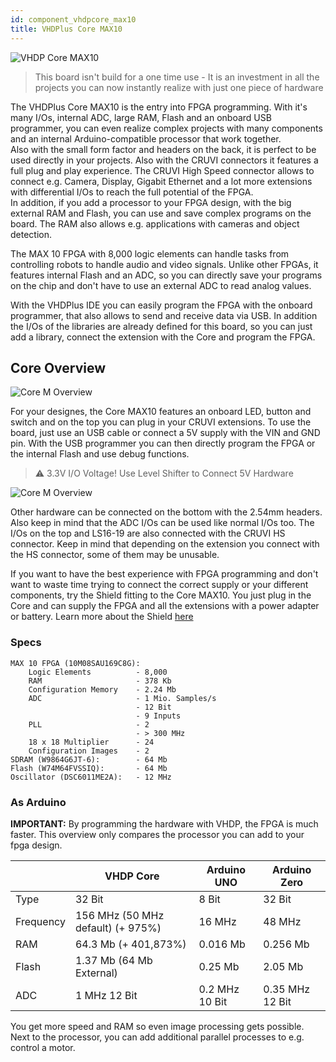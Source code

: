 ```yaml
---
id: component_vhdpcore_max10
title: VHDPlus Core MAX10
---
```


![VHDP Core MAX10](/img/vhdpcore/max10_img.jpg)

> This board isn't build for a one time use - It is an investment in all the projects you can now instantly realize with just one piece of hardware

The VHDPlus Core MAX10 is the entry into FPGA programming. With it's many I/Os, internal ADC, large RAM, Flash and an onboard USB programmer, you can even realize complex projects with many components and an internal Arduino-compatible processor that work together.<br/>
Also with the small form factor and headers on the back, it is perfect to be used directly in your projects. Also with the CRUVI connectors it features a full plug and play experience. The CRUVI High Speed connector allows to connect e.g. Camera, Display, Gigabit Ethernet and a lot more extensions with differential I/Os to reach the full potential of the FPGA.<br/>
In addition, if you add a processor to your FPGA design, with the big external RAM and Flash, you can use and save complex programs on the board. The RAM also allows e.g. applications with cameras and object detection.

The MAX 10 FPGA with 8,000 logic elements can handle tasks from controlling robots to handle audio and video signals. Unlike other FPGAs, it features internal Flash and an ADC, so you can directly save your programs on the chip and don't have to use an external ADC to read analog values.

With the VHDPlus IDE you can easily program the FPGA with the onboard programmer, that also allows to send and receive data via USB. In addition the I/Os of the libraries are already defined for this board, so you can just add a library, connect the extension with the Core and program the FPGA.

## Core Overview
![Core M Overview](/img/vhdpcore/Items2.png)

For your designes, the Core MAX10 features an onboard LED, button and switch and on the top you can plug in your CRUVI extensions.
To use the board, just use an USB cable or connect a 5V supply with the VIN and GND pin. 
With the USB programmer you can then directly program the FPGA or the internal Flash and use debug functions. 

> :warning: 3.3V I/O Voltage! Use Level Shifter to Connect 5V Hardware

![Core M Overview](/img/vhdpcore/Items4.png)

Other hardware can be connected on the bottom with the 2.54mm headers. Also keep in mind that the ADC I/Os can be used like normal I/Os too.
The I/Os on the top and LS16-19 are also connected with the CRUVI HS connector. Keep in mind that depending on the extension you connect with the HS connector, some of them may be unusable.

If you want to have the best experience with FPGA programming and don't want to waste time trying to connect the correct supply or your different components, try the Shield fitting to the Core MAX10. You just plug in the Core and can supply the FPGA and all the extensions with a power adapter or battery. Learn more about the Shield [here](/docs/components_shield)
### Specs

    MAX 10 FPGA (10M08SAU169C8G):
        Logic Elements          - 8,000
        RAM                     - 378 Kb
        Configuration Memory    - 2.24 Mb
        ADC                     - 1 Mio. Samples/s
                                - 12 Bit
                                - 9 Inputs
        PLL                     - 2
                                - > 300 MHz
        18 x 18 Multiplier      - 24
        Configuration Images    - 2
    SDRAM (W9864G6JT-6):        - 64 Mb
    Flash (W74M64FVSSIQ):       - 64 Mb
    Oscillator (DSC6011ME2A):   - 12 MHz

### As Arduino
**IMPORTANT:** By programming the hardware with VHDP, the FPGA is much faster. This overview only compares the processor you can add to your fpga design.

| | VHDP Core | Arduino UNO | Arduino Zero |
|--|--|--|--|
| Type | 32 Bit | 8 Bit | 32 Bit |
| Frequency | 156 MHz (50 MHz default) (+ 975%) | 16 MHz | 48 MHz |
| RAM | 64.3 Mb (+ 401,873%) | 0.016 Mb | 0.256 Mb |
| Flash | 1.37 Mb (64 Mb External) | 0.25 Mb | 2.05 Mb |
| ADC | 1 MHz 12 Bit | 0.2 MHz 10 Bit | 0.35 MHz 12 Bit |

You get more speed and RAM so even image processing gets possible. Next to the processor, you can add additional parallel processes to e.g. control a motor.
